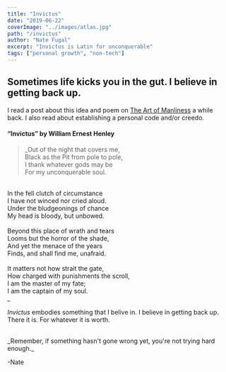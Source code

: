 ```yaml
---
title: "Invictus"
date: "2019-06-22"
coverImage: "../images/atlas.jpg"
path: "/invictus"
author: "Nate Fugal"
excerpt: "Invictus is Latin for unconquerable"
tags: ["personal growth", "non-tech"]
---
```

## Sometimes life kicks you in the gut. I believe in getting back up.

I read a post about this idea and poem on [The Art of Manliness](https://www.artofmanliness.com) a while back. I also read about establishing a personal code and/or creedo. 

#### “Invictus” by William Ernest Henley

>_Out of the night that covers me, <br />
Black as the Pit from pole to pole, <br />
I thank whatever gods may be <br />
For my unconquerable soul. <br />
<br />
In the fell clutch of circumstance <br />
I have not winced nor cried aloud. <br />
Under the bludgeonings of chance <br />
My head is bloody, but unbowed. <br />
<br />
Beyond this place of wrath and tears <br />
Looms but the horror of the shade, <br />
And yet the menace of the years <br />
Finds, and shall find me, unafraid. <br />
<br />
It matters not how strait the gate, <br />
How charged with punishments the scroll, <br />
I am the master of my fate; <br />
I am the captain of my soul. <br />_

_Invictus_ embodies something that I belive in. I believe in getting back up. There it is. For whatever it is worth.


<br />
_Remember, if something hasn't gone wrong yet, you're not trying hard enough._

-Nate
